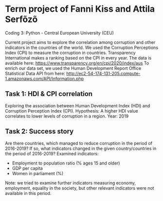 # Term project of Fanni Kiss and Attila Serfõzõ
Coding 3: Python - Central European University (CEU)

Current project aims to explore the correlation among corruption and other indicators in the countries of the world. We used the Corruption Perceptions Index (CPI) to measure the corruption in countries. Transparency International makes a ranking based on the CPI in every year. The data is available here: https://www.transparency.org/en/cpi/2020/index/aus
To enrich our data set, we used the Human Development Report Office Statistical Data API from here: http://ec2-54-174-131-205.compute-1.amazonaws.com/API/Information.php

## Task 1: HDI & CPI correlation
Exploring the association between Human Development Index (HDI) and Corruption Perception Index (CPI). 
Hypothesis: A higher HDI value correlates to lower levels of corruption in a region.
Year: 2019

## Task 2: Success story
Are there countries, which managed to reduce corruption in the period of 2016-2019? If so, what indicators changed in the given country/countries in the period of 2016-2019? 
Examined indicators: 
- Employment to population ratio (% ages 15 and older)
- GDP per capita
- Women in parliament (%)

Note: we tried to examine further indicators measuring economy, employment, equality in the society, but other relevant indicators were not available in this period. 
